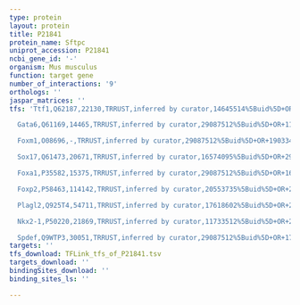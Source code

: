 ```yaml
---
type: protein
layout: protein
title: P21841
protein_name: Sftpc
uniprot_accession: P21841
ncbi_gene_id: '-'
organism: Mus musculus
function: target gene
number_of_interactions: '9'
orthologs: ''
jaspar_matrices: ''
tfs: 'Ttf1,Q62187,22130,TRRUST,inferred by curator,14645514%5Buid%5D+OR+29087512%5Buid%5D+OR+11733512%5Buid%5D+OR+16613858%5Buid%5D,Yes

  Gata6,Q61169,14465,TRRUST,inferred by curator,29087512%5Buid%5D+OR+11733512%5Buid%5D,Yes

  Foxm1,O08696,-,TRRUST,inferred by curator,29087512%5Buid%5D+OR+19033457%5Buid%5D,Yes

  Sox17,Q61473,20671,TRRUST,inferred by curator,16574095%5Buid%5D+OR+29087512%5Buid%5D,Yes

  Foxa1,P35582,15375,TRRUST,inferred by curator,29087512%5Buid%5D+OR+16214823%5Buid%5D,Yes

  Foxp2,P58463,114142,TRRUST,inferred by curator,20553735%5Buid%5D+OR+29087512%5Buid%5D+OR+18239190%5Buid%5D,Yes

  Plagl2,Q925T4,54711,TRRUST,inferred by curator,17618602%5Buid%5D+OR+29087512%5Buid%5D,Yes

  Nkx2-1,P50220,21869,TRRUST,inferred by curator,11733512%5Buid%5D+OR+20553735%5Buid%5D+OR+17347682%5Buid%5D+OR+16613858%5Buid%5D+OR+9407049%5Buid%5D+OR+14645514%5Buid%5D+OR+29087512%5Buid%5D,Yes

  Spdef,Q9WTP3,30051,TRRUST,inferred by curator,29087512%5Buid%5D+OR+17347682%5Buid%5D,Yes'
targets: ''
tfs_download: TFLink_tfs_of_P21841.tsv
targets_download: ''
bindingSites_download: ''
binding_sites_ls: ''

---
```

